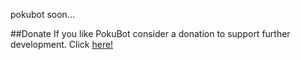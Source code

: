 pokubot
soon...

##Donate
If you like PokuBot consider a donation to support further development. Click
[here!](https://cdn.rawgit.com/norecha/pokubot/master/donate2.html)
